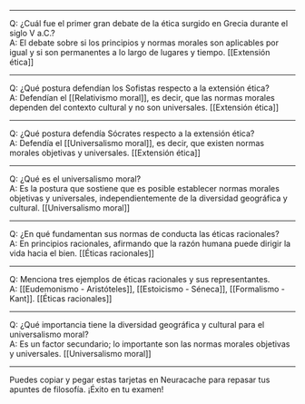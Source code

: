 

---
Q: ¿Cuál fue el primer gran debate de la ética surgido en Grecia durante el siglo V a.C.?  
A: El debate sobre si los principios y normas morales son aplicables por igual y si son permanentes a lo largo de lugares y tiempo. [[Extensión ética]]

---
Q: ¿Qué postura defendían los Sofistas respecto a la extensión ética?  
A: Defendían el [[Relativismo moral]], es decir, que las normas morales dependen del contexto cultural y no son universales. [[Extensión ética]]

---
Q: ¿Qué postura defendía Sócrates respecto a la extensión ética?  
A: Defendía el [[Universalismo moral]], es decir, que existen normas morales objetivas y universales. [[Extensión ética]]

---
Q: ¿Qué es el universalismo moral?  
A: Es la postura que sostiene que es posible establecer normas morales objetivas y universales, independientemente de la diversidad geográfica y cultural. [[Universalismo moral]]

---
Q: ¿En qué fundamentan sus normas de conducta las éticas racionales?  
A: En principios racionales, afirmando que la razón humana puede dirigir la vida hacia el bien. [[Éticas racionales]]

---
Q: Menciona tres ejemplos de éticas racionales y sus representantes.  
A: [[Eudemonismo - Aristóteles]], [[Estoicismo - Séneca]], [[Formalismo - Kant]]. [[Éticas racionales]]

---
Q: ¿Qué importancia tiene la diversidad geográfica y cultural para el universalismo moral?  
A: Es un factor secundario; lo importante son las normas morales objetivas y universales. [[Universalismo moral]]

---

Puedes copiar y pegar estas tarjetas en Neuracache para repasar tus apuntes de filosofía. ¡Éxito en tu examen!
